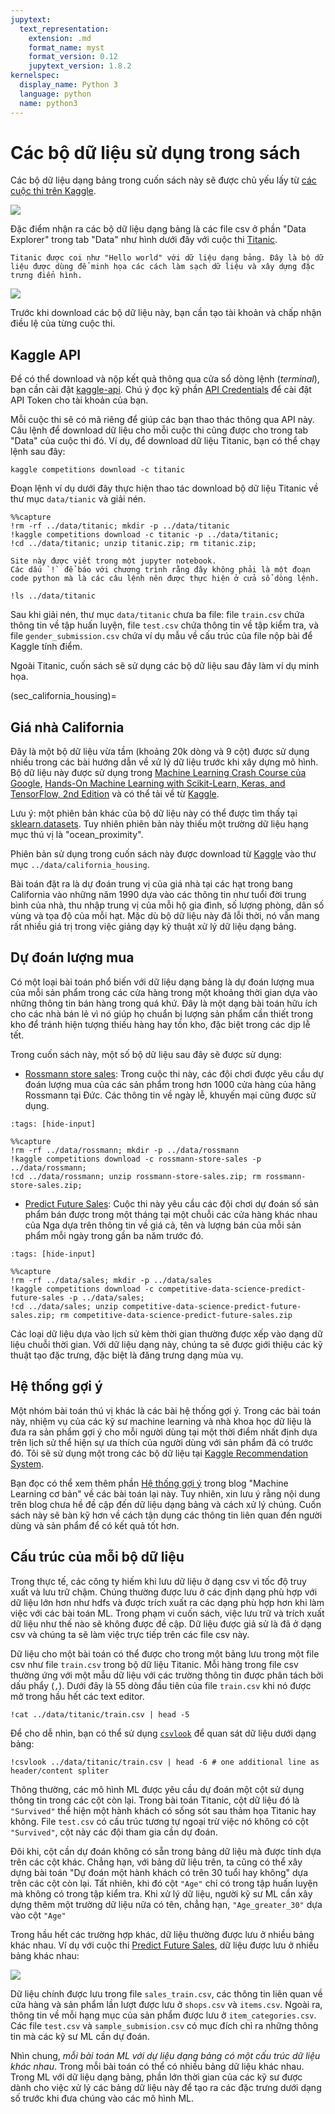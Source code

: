 ```yaml
---
jupytext:
  text_representation:
    extension: .md
    format_name: myst
    format_version: 0.12
    jupytext_version: 1.8.2
kernelspec:
  display_name: Python 3
  language: python
  name: python3
---
```


# Các bộ dữ liệu sử dụng trong sách

Các bộ dữ liệu dạng bảng trong cuốn sách này sẽ được chủ yếu lấy từ [các cuộc thi trên Kaggle](https://www.kaggle.com/competitions).

![](imgs/kaggle_competitions.png)

Đặc điểm nhận ra các bộ dữ liệu dạng bảng là các file csv ở phần "Data Explorer" trong tab "Data" như hình dưới đây với cuộc thi [Titanic](https://www.kaggle.com/c/titanic/overview).

```{margin}
Titanic được coi như "Hello world" với dữ liệu dạng bảng. Đây là bộ dữ liệu được dùng để minh họa các cách làm sạch dữ liệu và xây dựng đặc trưng điển hình.
```

![](imgs/titanic_data.png)

Trước khi download các bộ dữ liệu này, bạn cần tạo tài khoản và chấp nhận điều lệ của từng cuộc thi.

## Kaggle API

Để có thể download và nộp kết quả thông qua cửa sổ dòng lệnh (_terminal_), bạn cần cài đặt [kaggle-api](https://github.com/Kaggle/kaggle-api).
Chú ý đọc kỹ phần [API Credentials](https://github.com/Kaggle/kaggle-api#api-credentials) để cài đặt API Token cho tài khoản của bạn.

Mỗi cuộc thi sẽ có mã riêng để giúp các bạn thao thác thông qua API này. Câu lệnh để download dữ liệu cho mỗi cuộc thi cũng được cho trong tab "Data" của cuộc thi đó.
Ví dụ, để download dữ liệu Titanic, bạn có thể chạy lệnh sau đây:

```
kaggle competitions download -c titanic
```

Đoạn lệnh ví dụ dưới đây thực hiện thao tác download bộ dữ liệu Titanic về thư mục `data/tianic` và giải nén.

```{code-cell} ipython3
%%capture
!rm -rf ../data/titanic; mkdir -p ../data/titanic
!kaggle competitions download -c titanic -p ../data/titanic;
!cd ../data/titanic; unzip titanic.zip; rm titanic.zip;
```

```{note}
Site này được viết trong một jupyter notebook.
Các dấu `!` để báo với chương trình rằng đây không phải là một đoạn code python mà là các câu lệnh nên được thực hiện ở cửa sổ dòng lệnh.
```

```{code-cell} ipython3
!ls ../data/titanic
```

Sau khi giải nén, thư mục `data/titanic` chưa ba file: file `train.csv` chứa thông tin về tập huấn luyện, file `test.csv` chứa thông tin về tập kiểm tra, và file `gender_submission.csv` chứa ví dụ mẫu về cấu trúc của file nộp bài để Kaggle tính điểm. 

Ngoài Titanic, cuốn sách sẽ sử dụng các bộ dữ liệu sau đây làm ví dụ minh họa.

(sec_california_housing)=
## Giá nhà California

Đây là một bộ dữ liệu vừa tầm (khoảng 20k dòng và 9 cột) được sử dụng nhiều trong các bài hướng dẫn về xử lý dữ liệu trước khi xây dựng mô hình.
Bộ dữ liệu này được sử dụng trong [Machine Learning Crash Course của Google](https://developers.google.com/machine-learning/crash-course/california-housing-data-description), [Hands-On Machine Learning with Scikit-Learn, Keras, and TensorFlow, 2nd Edition](https://www.oreilly.com/library/view/hands-on-machine-learning/9781492032632/) và có thể tải về từ [Kaggle](https://www.kaggle.com/camnugent/california-housing-prices?select=housing.csv).

Lưu ý: một phiên bản khác của bộ dữ liệu này có thể được tìm thấy tại [sklearn.datasets](https://scikit-learn.org/stable/modules/generated/sklearn.datasets.fetch_california_housing.html). Tuy nhiên phiên bản này thiếu một trường dữ liệu hạng mục thú vị là "ocean_proximity".

Phiên bản sử dụng trong cuốn sách này được download từ [Kaggle](https://www.kaggle.com/camnugent/california-housing-prices?select=housing.csv) vào thư mục `../data/california_housing`.

Bài toán đặt ra là dự đoán trung vị của giá nhà tại các hạt trong bang California vào những năm 1990 dựa vào các thông tin như tuổi đời trung bình của nhà, thu nhập trung vị của mỗi hộ gia đình, số lượng phòng, dân số vùng và tọa độ của mỗi hạt.
Mặc dù bộ dữ liệu này đã lỗi thời, nó vẫn mang rất nhiều giá trị trong việc giảng dạy kỹ thuật xử lý dữ liệu dạng bảng.

## Dự đoán lượng mua

Có một loại bài toán phổ biến với dữ liệu dạng bảng là dự đoán lượng mua của mỗi sản phẩm trong các cửa hàng trong một khoảng thời gian dựa vào những thông tin bán hàng trong quá khứ.
Đây là một dạng bài toán hữu ích cho các nhà bán lẻ vì nó giúp họ chuẩn bị lượng sản phẩm cần thiết trong kho để tránh hiện tượng thiếu hàng hay tồn kho, đặc biệt trong các dịp lễ tết.

Trong cuốn sách này, một số bộ dữ liệu sau đây sẽ được sử dụng:

* [Rossmann store sales](https://www.kaggle.com/c/rossmann-store-sales): Trong cuộc thi này, các đội chơi được yêu cầu dự đoán lượng mua của các sản phẩm trong hơn 1000 cửa hàng của hãng Rossmann tại Đức.
Các thông tin về ngày lễ, khuyến mại cũng được sử dụng.

```{code-cell} ipython3
:tags: [hide-input]

%%capture
!rm -rf ../data/rossmann; mkdir -p ../data/rossmann
!kaggle competitions download -c rossmann-store-sales -p ../data/rossmann;
!cd ../data/rossmann; unzip rossmann-store-sales.zip; rm rossmann-store-sales.zip;
```

* [Predict Future Sales](https://www.kaggle.com/c/competitive-data-science-predict-future-sales): Cuộc thi này yêu cầu các đội chơi dự đoán số sản phẩm bán được trong một tháng tại một chuỗi các cửa hàng khác nhau của Nga dựa trên thông tin về giá cả, tên và lượng bán của mỗi sản phẩm mỗi ngày trong gần ba năm trước đó.

```{code-cell} ipython3
:tags: [hide-input]

%%capture
!rm -rf ../data/sales; mkdir -p ../data/sales
!kaggle competitions download -c competitive-data-science-predict-future-sales -p ../data/sales;
!cd ../data/sales; unzip competitive-data-science-predict-future-sales.zip; rm competitive-data-science-predict-future-sales.zip
```

Các loại dữ liệu dựa vào lịch sử kèm thời gian thường được xếp vào dạng dữ liệu chuỗi thời gian.
Với dữ liệu dạng này, chúng ta sẽ được giới thiệu các kỹ thuật tạo đặc trưng, đặc biệt là đăng trưng dạng mùa vụ.

## Hệ thống gợi ý

Một nhóm bài toán thú vị khác là các bài hệ thống gợi ý.
Trong các bài toán này, nhiệm vụ của các kỹ sư machine learning và nhà khoa học dữ liệu là đưa ra sản phẩm gợi ý cho mỗi người dùng tại một thời điểm nhất định dựa trên lịch sử thể hiện sự ưa thích của người dùng với sản phẩm đã có trước đó. Tôi sẽ sử dụng một trong các bộ dữ liệu tại [Kaggle Recommendation System](https://www.kaggle.com/tags/recommender-systems).

Bạn đọc có thể xem thêm phần [Hệ thống gợi ý](https://machinelearningcoban.com/2017/05/17/contentbasedrecommendersys/) trong blog "Machine Learning cơ bản" về các bài toán lại này. Tuy nhiên, xin lưu ý rằng nội dung trên blog chưa hề đề cập đến dữ liệu dạng bảng và cách xử lý chúng. Cuốn sách này sẽ bàn kỹ hơn về cách tận dụng các thông tin liên quan đến người dùng và sản phẩm để có kết quả tốt hơn.

## Cấu trúc của mỗi bộ dữ liệu

Trong thực tế, các công ty hiếm khi lưu dữ liệu ở dạng csv vì tốc độ truy xuất và lưu trữ chậm.
Chúng thường được lưu ở các định dạng phù hợp với dữ liệu lớn hơn như hdfs và được trích xuất ra các dạng phù hợp hơn khi làm việc với các bài toán ML.
Trong phạm vi cuốn sách, việc lưu trữ và trích xuất dữ liệu như thế nào sẽ không được đề cập.
Dữ liệu được giả sử là đã ở dạng csv và chúng ta sẽ làm việc trực tiếp trên các file csv này.

Dữ liệu cho một bài toán có thể được cho trong một bảng lưu trong một file csv như file `train.csv` trong bộ dữ liệu Titanic.
Mỗi hàng trong file csv thường ứng với một mẫu dữ liệu với các trường thông tin được phân tách bởi dấu phẩy (`,`).
Dưới đây là 55 dòng đầu tiên của file `train.csv` khi nó được mở trong hầu hết các text editor.

```{code-cell} ipython3
!cat ../data/titanic/train.csv | head -5
```

Để cho dễ nhìn, bạn có thể sử dụng [`csvlook`](https://csvkit.readthedocs.io/en/1.0.2/scripts/csvlook.html) để quan sát dữ liệu dưới dạng bảng:

```{code-cell} ipython3
!csvlook ../data/titanic/train.csv | head -6 # one additional line as header/content spliter
```

Thông thường, các mô hình ML được yêu cầu dự đoán một cột sử dụng thông tin trong các cột còn lại.
Trong bài toán Titanic, cột dữ liệu đó là `"Survived"` thể hiện một hành khách có sống sót sau thảm họa Titanic hay không.
File `test.csv` có cấu trúc tương tự ngoại trừ việc nó không có cột `"Survived"`, cột này các đội tham gia cần dự đoán.

Đôi khi, cột cần dự đoán không có sẵn trong bảng dữ liệu mà được tính dựa trên các cột khác.
Chẳng hạn, với bảng dữ liệu trên, ta cũng có thể xây dựng bài toán "Dự đoán một hành khách có trên 30 tuổi hay không" dựa trên các cột còn lại.
Tất nhiên, khi đó cột `"Age"` chỉ có trong tập huấn luyện mà không có trong tập kiểm tra.
Khi xử lý dữ liệu, người kỹ sư ML cần xây dựng thêm một trường dữ liệu nữa có tên, chẳng hạn, `"Age_greater_30"` dựa vào cột `"Age"`

Trong hầu hết các trường hợp khác, dữ liệu thường được lưu ở nhiều bảng khác nhau.
Ví dụ với cuộc thi [Predict Future Sales](https://www.kaggle.com/c/competitive-data-science-predict-future-sales/data), dữ liệu được lưu ở nhiều bảng khác nhau:

![](imgs/sales_data.png)

Dữ liệu chính được lưu trong file `sales_train.csv`, các thông tin liên quan về cửa hàng và sản phẩm lần lượt được lưu ở `shops.csv` và `items.csv`.
Ngoài ra, thông tin về mỗi hạng mục của sản phẩm được lưu ở `item_categories.csv`.
Các file `test.csv` và `sample_submision.csv` có mục đích chỉ ra những thông tin mà các kỹ sư ML cần dự đoán.

Nhìn chung, _mỗi bài toán ML với dự liệu dạng bảng có một cấu trúc dữ liệu khác nhau_.
Trong mỗi bài toán có thể có nhiều bảng dữ liệu khác nhau.
Trong ML với dữ liệu dạng bảng, phần lớn thời gian của các kỹ sư được dành cho việc xử lý các bảng dữ liệu này để tạo ra các đặc trưng dưới dạng số trước khi đưa chúng vào các mô hình ML.
